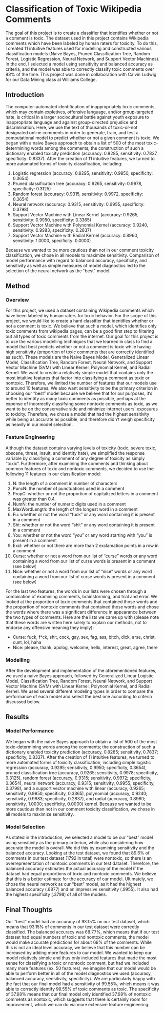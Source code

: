 # Classification of Toxic Wikipedia Comments
The goal of this project is to create a classifier that identifies whether or not a comment is toxic. The dataset used in this project contains Wikipedia comments which have been labeled by human raters for toxicity. To do this, I created 11 intuitive features used for modelling and constructed various classification models (Naive Bayes, Pruned Classification Tree, Random Forest, Logistic Regression, Neural Network, and Support Vector Machines). In the end, I selected a model using sensitivity and balanced accuracy as criteria, and the model was able to correctly classify toxic comments over 93% of the time. This project was done in collaboration with Calvin Ludwig for our Data Mining class at Williams College.


## Introduction

The computer-automated identification of inappropriately toxic comments, which may contain expletives, offensive language, and/or group-targeted hate, is critical in a larger sociocultural battle against youth exposure to inappropriate language and against group-directed prejudice and discrimination. Here, we use the text of thousands of toxic-or-not designated online comments in order to generate, train, and test a computational model to predict whether or not a given comment is toxic. We began with a naive Bayes approach to obtain a list of 500 of the most toxic-determining words among the comments; the construction of such a dictionary enabled toxicity prediction (accuracy: 0.8285, sensitivity: 0.7837, specificity: 0.8337). After the creation of 11 intuitive features, we turned to more automated forms of toxicity classification, including:
  
1. Logistic regression (accuracy: 0.9295, sensitivity: 0.9950, specificity: 0.3654)
2. Pruned classification tree (accuracy: 0.9265, sensitivity: 0.9978, specificity: 0.3125)
3. Random forest (accuracy: 0.9315, sensitivity: 0.9972, specificity: 0.3654)
4. Neural network (accuracy: 0.9315, sensitivity: 0.9955, specificity: 0.3798)
5. Support Vector Machine with Linear Kernel (accuracy: 0.9265, sensitivity: 0.9950, specificity: 0.3365)
6. Support Vector Machine with Polynomial Kernel (accuracy: 0.9240, sensitivity: 0.9983, specificity: 0.2837)
7. Support Vector Machine with Radial Kernel (accuracy: 0.8960, sensitivity: 1.0000, specificity: 0.0000)

Because we wanted to be more cautious than not in our comment toxicity classification, we chose in all models to maximize sensitivity. Comparison of model performance with regard to balanced accuracy, specificity, and sensitivity as well as simple measures of model diagnostics led to the selection of the neural network as the "best" model.

## Method
 
### Overview

For this project, we used a dataset containing Wikipedia comments which have been labeled by human raters for toxic behavior. For the scope of this project, we would like to create a hard classifier that identifies whether or not a comment is toxic. We believe that such a model, which identifies only toxic comments from wikipedia pages, can be a good first step to filtering out all types of toxic comments from the internet. Our goal for this project is to use the various modelling techniques that we learned in class to find a model that best predicts whether or not a comment is toxic while having high sensitivity (proportion of toxic comments that are correctly identified as such). These models are the Naive Bayes Model, Generalized Linear Model, Classification Tree, Random Forest, Neural Network, and Support Vector Machine (SVM) with Linear Kernel, Polynomial Kernel, and Radial Kernel. We want to create a relatively simple model that contains only the most intuitive features that factor into classifying a comment as toxic or nontoxic. Therefore, we limited the number of features that our models use to around 10 features. We also want sensitivity to be the primary criterion in choosing our “best” model because we believe that for our purposes, it’s better to identify as many toxic comments as possible, perhaps at the expense of incorrectly classifying some nontoxic comments as toxic, as we want to be on the conservative side and minimize internet users’ exposures to toxicity. Therefore, we chose a model that had the highest sensitivity while being as accurate as possible, and therefore didn’t weigh specificity as heavily in our model selection.
 
### Feature Engineering

Although the dataset contains varying levels of toxicity (toxic, severe toxic, obscene, threat, insult, and identity hate), we simplified the response variable by classifying a comment of any degree of toxicity as simply “toxic”. Furthermore, after examining the comments and thinking about common features of toxic and nontoxic comments, we decided to use the following 11 features in our classification model:
1. N: the length of a comment in number of characters
2. PuncN: the number of punctuations used in a comment
3. PropC: whether or not the proportion of capitalized letters in a comment was greater than 0.4.
4. NumN: the number of numeric digits used in a comment
5. MaxWordLength: the length of the longest word in a comment
6. Fu: whether or not the word “fuck” or any word containing it is present in a comment
7. Sht: whether or not the word “shit” or any word containing it is present in a comment
8. You: whether or not the word “you” or any word starting with “you” is present in a comment
9. Excl: whether or not there are more than 2 exclamation points in a row in a comment
10. Curse: whether or not a word from our list of “curse” words or any word containing a word from our list of curse words is present in a comment (see below)
11. Nice: whether or not a word from our list of “nice” words or any word containing a word from our list of curse words is present in a comment (see below)           


For the last two features, the words in our lists were chosen through a combination of examining comments, brainstorming, and trial and error. We looked at the proportion of toxic comments that contained those words and the proportion of nontoxic comments that contained those words and chose the words where there was a significant difference in appearance between the two types of comments. Here are the lists we came up with (please note that these words are written here solely to explain our methods, not to endorse any offensive meaning they imply):
- Curse: fuck, f*ck, shit, cock, gay, sex, fag, ass, bitch, dick, arse, christ, cunt, lol, haha
- Nice: please, thank, apolog, welcome, hello, interest, great, agree, there

### Modelling

After the development and implementation of the aforementioned features, we used a naive Bayes approach, followed by Generalized Linear Logistic Model, Classification Tree, Random Forest, Neural Network, and Support Vector Machine (SVM) with Linear Kernel, Polynomial Kernel, and Radial Kernel. We used several different modeling types in order to compare the performance of each model and select the best one according to criteria discussed below. 

## Results

### Model Performance

We began with the naive Bayes approach to obtain a list of 500 of the most toxic-determining words among the comments; the construction of such a dictionary enabled toxicity prediction (accuracy, 0.8285; sensitivity, 0.7837; specificity, 0.8337). After the creation of 11 intuitive features, we turned to more automated forms of toxicity classification, including simple logistic regression (accuracy, 0.9295; sensitivity, 0.9950; specificity, 0.3654), pruned classification tree (accuracy, 0.9265; sensitivity, 0.9978; specificity, 0.3125), random forest (accuracy, 0.9315; sensitivity, 0.9972; specificity, 0.3654), neural network (accuracy, 0.9315; sensitivity, 0.9955; specificity, 0.3798), and a support vector machine with linear (accuracy, 0.9265; sensitivity, 0.9950; specificity, 0.3365), polynomial (accuracy, 0.9240; sensitivity, 0.9983; specificity, 0.2837), and radial (accuracy, 0.8960; sensitivity, 1.0000; specificity, 0.0000) kernel. Because we wanted to be more cautious than not in our comment toxicity classification, we chose in all models to maximize sensitivity.

### Model Selection 

As stated in the introduction, we selected a model to be our “best” model using sensitivity as the primary criterion, while also considering how accurate the model is overall. We did this by examining sensitivity and the balanced accuracy. Looking at the test dataset, we found that 89.6% of comments in our test dataset (1792 in total) were nontoxic, so there is an overrepresentation of nontoxic comments in our test dataset. Therefore, the balanced accuracy estimates the actual accuracy of the model if the dataset had equal proportions of toxic and nontoxic comments. We believe that this is a better estimate for the accuracy of our model. Ultimately, we chose the neural network as our “best” model, as it had the highest balanced accuracy (.6877) and an impressive sensitivity (.9955). It also had the highest specificity (.3798) of all of the models.

## Final Thoughts

Our “best” model had an accuracy of 93.15% on our test dataset, which means that 93.15% of comments in our test dataset were correctly classified. The balanced accuracy was 68.77%, which means that if our test dataset had equal numbers of toxic and nontoxic comments, the model would make accurate predictions for about 69% of the comments. While this is not an ideal level accuracy, we believe that this number can be increased by adding more features to our model. We wanted to keep our model relatively simple and thus only included features that made the most sense for classifying a toxic or nontoxic comment, but had we included many more features (ex. 50 features), we imagine that our model would be able to perform better in all of the model diagnostics we used (accuracy, balanced accuracy, sensitivity, specificity). We are particularly happy with the fact that our final model had a sensitivity of 99.55%, which means it was able to correctly identify 99.55% of toxic comments as toxic. The specificity of 37.98% means that our final model only identified 37.98% of nontoxic comments as nontoxic, which suggests that there is certainly room for improvement, which we can do via more extensive feature engineering.
